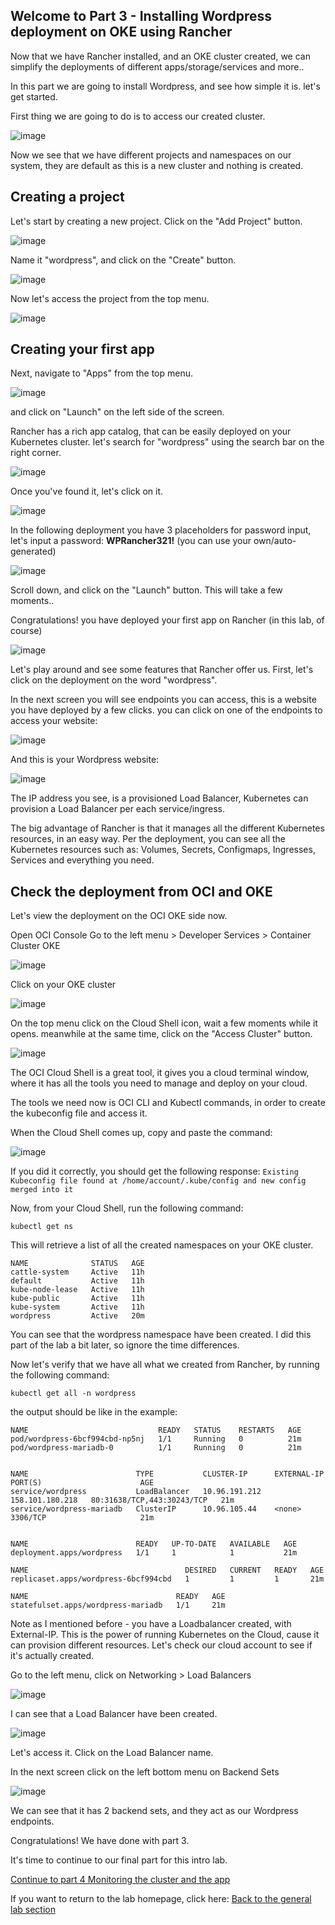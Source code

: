 ## Welcome to Part 3 - Installing Wordpress deployment on OKE using Rancher ##
 
Now that we have Rancher installed, and an OKE cluster created, 
we can simplify the deployments of different apps/storage/services and more.. 

In this part we are going to install Wordpress, and see how simple it is.
let's get started. 

First thing we are going to do is to access our created cluster. 

![image](https://github.com/deton57/oke-labs/blob/master/oke-rancher/screenshots/part3/Access-Cluster.PNG)

Now we see that we have different projects and namespaces on our system,
they are default as this is a new cluster and nothing is created. 

## Creating a project ##

Let's start by creating a new project. 
Click on the "Add Project" button. 

![image](https://github.com/deton57/oke-labs/blob/master/oke-rancher/screenshots/part3/Projects%20and%20namespaces.PNG)

Name it "wordpress", and click on the "Create" button.

![image](https://github.com/deton57/oke-labs/blob/master/oke-rancher/screenshots/part3/project-creation.PNG)

Now let's access the project from the top menu. 

![image](https://github.com/deton57/oke-labs/blob/master/oke-rancher/screenshots/part3/access-project.PNG)

## Creating your first app ##

Next, navigate to "Apps" from the top menu.

![image](https://github.com/deton57/oke-labs/blob/master/oke-rancher/screenshots/part3/apps.PNG)

and click on "Launch" on the left side of the screen.

Rancher has a rich app catalog, that can be easily deployed on your Kubernetes cluster.
let's search for "wordpress" using the search bar on the right corner. 

![image](https://github.com/deton57/oke-labs/blob/master/oke-rancher/screenshots/part3/app-catalog.PNG)

Once you've found it, let's click on it. 

![image](https://github.com/deton57/oke-labs/blob/master/oke-rancher/screenshots/part3/wordpress.PNG) 

In the following deployment you have 3 placeholders for password input,
let's input a password: **WPRancher321!** (you can use your own/auto-generated) 

![image](https://github.com/deton57/oke-labs/blob/master/oke-rancher/screenshots/part3/passwords.PNG)

Scroll down, and click on the "Launch" button. 
This will take a few moments..

Congratulations!
you have deployed your first app on Rancher (in this lab, of course)

![image](https://github.com/deton57/oke-labs/blob/master/oke-rancher/screenshots/part3/ready-deployment.PNG)

Let's play around and see some features that Rancher offer us. 
First, let's click on the deployment on the word "wordpress". 

In the next screen you will see endpoints you can access,
this is a website you have deployed by a few clicks. 
you can click on one of the endpoints to access your website:

![image](https://github.com/deton57/oke-labs/blob/master/oke-rancher/screenshots/part3/endpoints.PNG)

And this is your Wordpress website:

![image](https://github.com/deton57/oke-labs/blob/master/oke-rancher/screenshots/part3/wordpress-website.PNG)

The IP address you see, is a provisioned Load Balancer,
Kubernetes can provision a Load Balancer per each service/ingress. 

The big advantage of Rancher is that it manages all the different Kubernetes resources,
in an easy way. Per the deployment, you can see all the Kubernetes resources such as:
Volumes, Secrets, Configmaps, Ingresses, Services and everything you need. 

## Check the deployment from OCI and OKE ##

Let's view the deployment on the OCI OKE side now. 

Open OCI Console 
Go to the left menu > Developer Services > Container Cluster OKE

![image](https://github.com/deton57/oke-labs/blob/master/oke-rancher/screenshots/part3/oke-oci.PNG)

Click on your OKE cluster

![image](https://github.com/deton57/oke-labs/blob/master/oke-rancher/screenshots/part3/click-on-oke.PNG)

On the top menu click on the Cloud Shell icon,
wait a few moments while it opens. meanwhile at the same time, click on the "Access Cluster" button.


![image](https://github.com/deton57/oke-labs/blob/master/oke-rancher/screenshots/part3/access-cluster-cloudshell.PNG)

The OCI Cloud Shell is a great tool, it gives you a cloud terminal window,
where it has all the tools you need to manage and deploy on your cloud.

The tools we need now is OCI CLI and Kubectl commands, in order to create the kubeconfig file
and access it. 

When the Cloud Shell comes up, copy and paste the command:

![image](https://github.com/deton57/oke-labs/blob/master/oke-rancher/screenshots/part3/copy-paste-cloud-shell.PNG) 

If you did it correctly, you should get the following response:
```Existing Kubeconfig file found at /home/account/.kube/config and new config merged into it```

Now, from your Cloud Shell, run the following command:

```kubectl get ns```

This will retrieve a list of all the created namespaces on your OKE cluster.

```
NAME              STATUS   AGE
cattle-system     Active   11h
default           Active   11h
kube-node-lease   Active   11h
kube-public       Active   11h
kube-system       Active   11h
wordpress         Active   20m
```

You can see that the wordpress namespace have been created. 
I did this part of the lab a bit later, so ignore the time differences. 

Now let's verify that we have all what we created from Rancher, by running the following command:

```kubectl get all -n wordpress```

the output should be like in the example:

```
NAME                             READY   STATUS    RESTARTS   AGE
pod/wordpress-6bcf994cbd-np5nj   1/1     Running   0          21m
pod/wordpress-mariadb-0          1/1     Running   0          21m


NAME                        TYPE           CLUSTER-IP      EXTERNAL-IP       PORT(S)                      AGE
service/wordpress           LoadBalancer   10.96.191.212   158.101.180.218   80:31638/TCP,443:30243/TCP   21m
service/wordpress-mariadb   ClusterIP      10.96.105.44    <none>            3306/TCP                     21m


NAME                        READY   UP-TO-DATE   AVAILABLE   AGE
deployment.apps/wordpress   1/1     1            1           21m

NAME                                   DESIRED   CURRENT   READY   AGE
replicaset.apps/wordpress-6bcf994cbd   1         1         1       21m

NAME                                 READY   AGE
statefulset.apps/wordpress-mariadb   1/1     21m
```

Note as I mentioned before - you have a Loadbalancer created, with External-IP.
This is the power of running Kubernetes on the Cloud, cause it can provision different resources. 
Let's check our cloud account to see if it's actually created. 


Go to the left menu, click on Networking > Load Balancers

![image](https://github.com/deton57/oke-labs/blob/master/oke-rancher/screenshots/part3/load-balancers.PNG)

I can see that a Load Balancer have been created. 

![image](https://github.com/deton57/oke-labs/blob/master/oke-rancher/screenshots/part3/Load-Balancer-created.PNG)

Let's access it. 
Click on the Load Balancer name.

In the next screen click on the left bottom menu on Backend Sets

![image](https://github.com/deton57/oke-labs/blob/master/oke-rancher/screenshots/part3/lb-backend.PNG)

We can see that it has 2 backend sets, 
and they act as our Wordpress endpoints. 

Congratulations! 
We have done with part 3. 

It's time to continue to our final part for this intro lab. 

[Continue to part 4 Monitoring the cluster and the app](https://github.com/deton57/oke-labs/blob/master/oke-rancher/mon.md) 

If you want to return to the lab homepage, click here: [Back to the general lab section](https://github.com/deton57/oke-labs/blob/master/oke-rancher/readme.md)







